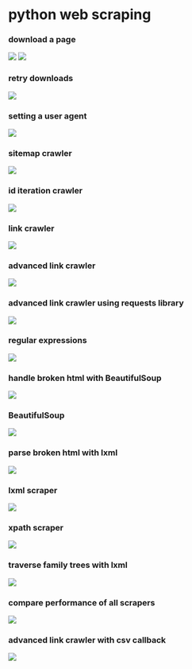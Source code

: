 # python web scraping

### download a page
![](https://github.com/lbias/python-web-scraping/blob/master/images/1.png)
![](https://github.com/lbias/python-web-scraping/blob/master/images/2.png)

### retry downloads
![](https://github.com/lbias/python-web-scraping/blob/master/images/3.png)

### setting a user agent
![](https://github.com/lbias/python-web-scraping/blob/master/images/4.png)

### sitemap crawler
![](https://github.com/lbias/python-web-scraping/blob/master/images/5.png)

### id iteration crawler
![](https://github.com/lbias/python-web-scraping/blob/master/images/6.png)

### link crawler
![](https://github.com/lbias/python-web-scraping/blob/master/images/7.png)

### advanced link crawler
![](https://github.com/lbias/python-web-scraping/blob/master/images/8.png)

### advanced link crawler using requests library
![](https://github.com/lbias/python-web-scraping/blob/master/images/9.png)

### regular expressions
![](https://github.com/lbias/python-web-scraping/blob/master/images/c1_regex.png)

### handle broken html with BeautifulSoup
![](https://github.com/lbias/python-web-scraping/blob/master/images/c2_beautifulsoup_brokenhtml.png)

### BeautifulSoup
![](https://github.com/lbias/python-web-scraping/blob/master/images/c3_beautifulsoup.png)

### parse broken html with lxml
![](https://github.com/lbias/python-web-scraping/blob/master/images/c4_lxml_brokenhtml.png)

### lxml scraper
![](https://github.com/lbias/python-web-scraping/blob/master/images/c5_lxml_scraper.png)

### xpath scraper
![](https://github.com/lbias/python-web-scraping/blob/master/images/c6_xpath_scraper.png)

### traverse family trees with lxml
![](https://github.com/lbias/python-web-scraping/blob/master/images/c7_family_trees.png)

### compare performance of all scrapers
![](https://github.com/lbias/python-web-scraping/blob/master/images/c8_test_scrapers.png)

### advanced link crawler with csv callback
![](https://github.com/lbias/python-web-scraping/blob/master/images/c9_advanced_link_crawler.png)
